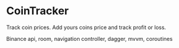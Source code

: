 # CoinTracker

Track coin prices. Add yours coins price and track profit or loss.

Binance api, room, navigation controller, dagger, mvvm, coroutines
